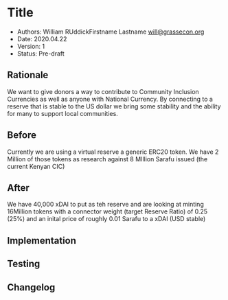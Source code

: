 # Title

<!--
valid status values are: Pre-draft
-->
* Authors: William RUddickFirstname Lastname <will@grassecon.org>
* Date: 2020.04.22
* Version: 1
* Status: Pre-draft

## Rationale
We want to give donors a way to contribute to Community Inclusion Currencies as well as anyone with National Currency.
By connecting to a reserve that is stable to the US dollar we bring some stability and the ability for many to support local communities.


## Before 
Currently we are using a virtual reserve a generic ERC20 token. We have 2 Million of those tokens as research against 8 MIllion Sarafu issued (the current Kenyan CIC)

## After
We have 40,000 xDAI to put as teh reserve and are looking at minting 16Million tokens
with a connector weight (target Reserve Ratio) of 0.25 (25%) and an inital price of roughly 0.01 Sarafu to a xDAI (USD stable)

## Implementation
<!--
Here is the description of how these changes should be implemented.
Please use subheadings to improve readability.
Some suggestions:

### Workflow


### Variables

### Interface
-->

## Testing
<!--
Please describe what test vectors that are required for this implementation
-->

## Changelog
<!--
Please remember to describe every change to this document in the changelog using 
serial number:

* version 1:
-->
